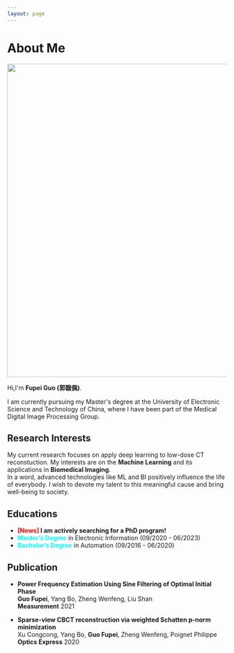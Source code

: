 ```yaml
---
layout: page
---
```


# About Me

<img src="IMG_0316pss.jpg" class="floatpic" width="720">

Hi,I'm **Fupei Guo (郭馥佩)**.

I am currently pursuing my Master's degree at the University of Electronic Science and Technology of China, where I have been part of the Medical Digital Image Processing Group.



## Research Interests

My current research focuses on apply deep learning to low-dose CT reconstuction. My interests are on the **Machine Learning** and its applications in **Biomedical Imaging**. \
In a word, advanced technologies like ML and BI positively influence the life of everybody.  I wish to devote my talent to this meaningful cause and bring well-being to society.

## Educations

- **<font color='red'>[News]</font> I am actively searching for a PhD program!**
- **<font color='cyan'>Master’s Degree</font>** in Electronic Information (09/2020 - 06/2023)
- **<font color='cyan'>Bachelor’s Degree</font>** in Automation (09/2016 - 06/2020)

## Publication
* **Power Frequency Estimation Using Sine Filtering of Optimal Initial Phase**\
**Guo Fupei**, Yang Bo, Zheng Wenfeng, Liu Shan\
**Measurement** 2021

* **Sparse-view CBCT reconstruction via weighted Schatten p-norm minimization**\
Xu Congcong, Yang Bo, **Guo Fupei**, Zheng Wenfeng, Poignet Philippe\
**Optics Express** 2020
